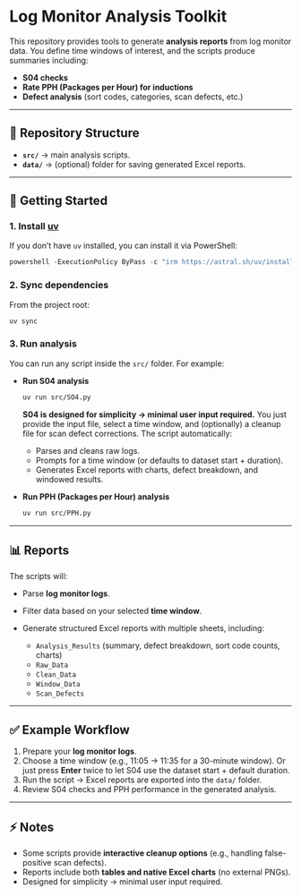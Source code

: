 # Log Monitor Analysis Toolkit

This repository provides tools to generate **analysis reports** from log monitor data.
You define time windows of interest, and the scripts produce summaries including:

* **S04 checks**
* **Rate PPH (Packages per Hour) for inductions**
* **Defect analysis** (sort codes, categories, scan defects, etc.)

---

## 📂 Repository Structure

* **`src/`** → main analysis scripts.
* **`data/`** → (optional) folder for saving generated Excel reports.

---

## 🚀 Getting Started

### 1. Install [uv](https://astral.sh/uv)

If you don’t have `uv` installed, you can install it via PowerShell:

```powershell
powershell -ExecutionPolicy ByPass -c "irm https://astral.sh/uv/install.ps1 | iex"
```

### 2. Sync dependencies

From the project root:

```bash
uv sync
```

### 3. Run analysis

You can run any script inside the `src/` folder. For example:

* **Run S04 analysis**

  ```bash
  uv run src/SO4.py
  ```

  **S04 is designed for simplicity → minimal user input required.**
  You just provide the input file, select a time window, and (optionally) a cleanup file for scan defect corrections.
  The script automatically:

  * Parses and cleans raw logs.
  * Prompts for a time window (or defaults to dataset start + duration).
  * Generates Excel reports with charts, defect breakdown, and windowed results.

* **Run PPH (Packages per Hour) analysis**

  ```bash
  uv run src/PPH.py
  ```

---

## 📊 Reports

The scripts will:

* Parse **log monitor logs**.
* Filter data based on your selected **time window**.
* Generate structured Excel reports with multiple sheets, including:

  * `Analysis_Results` (summary, defect breakdown, sort code counts, charts)
  * `Raw_Data`
  * `Clean_Data`
  * `Window_Data`
  * `Scan_Defects`

---

## ✅ Example Workflow

1. Prepare your **log monitor logs**.
2. Choose a time window (e.g., 11:05 → 11:35 for a 30-minute window).
   Or just press **Enter** twice to let S04 use the dataset start + default duration.
3. Run the script → Excel reports are exported into the `data/` folder.
4. Review S04 checks and PPH performance in the generated analysis.

---

## ⚡ Notes

* Some scripts provide **interactive cleanup options** (e.g., handling false-positive scan defects).
* Reports include both **tables and native Excel charts** (no external PNGs).
* Designed for simplicity → minimal user input required.